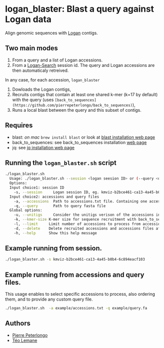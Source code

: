 # logan_blaster: Blast a query against Logan data

Align genomic sequences with [Logan](https://github.com/IndexThePlanet/Logan/) contigs.

## Two main modes
1. From a query and a list of Logan accessions.  
2. From a [Logan-Search](https://logan-search.org/) session id. The query and Logan accessions are then automaticaly retreived.

In any case, for each accession, `logan_blaster` 
1. Dowloads the Logan contigs,
2. Recruits contigs that contain at least one shared k-mer (k=17 by default) with the query (uses `[back_to_sequences](https://github.com/pierrepeterlongo/back_to_sequences)`), 
3. Runs a local blast between the query and this subset of contigs.


## Requires 
- blast: *on mac* `brew install blast` or look at [blast installation web page](https://ftp.ncbi.nlm.nih.gov/blast/executables/blast+/LATEST/)
- back_to_sequences: see back_to_sequences installation [web page](https://b2s-doc.readthedocs.io/en/latest/usage.html#installation])
- jq: see [jq installation web page](https://jqlang.org/)

## Running the `logan_blaster.sh` script

```bash
./logan_blaster.sh
  Usage: ./logan_blaster.sh --session <logan seesion ID> or (--query <query_file.fa> --accessions <accessions.txt>) [--delete] [--kmer-size <k>] [--limit <n>]
  Options:
  Input choice1: session ID
    -s, --session     Logan session ID, eg. kmviz-b2bce461-ca13-4a45-b0b4-6c894eacf103
  Input choice2: accessions and query files
    -a, --accessions  Path to accessions.txt file. Containing one accession per line)
    -q, --query       Path to query fasta file
  Global options:
    -u, --unitigs     Consider the unitigs verison of the accessions instead of contigs
    -k, --kmer-size K-mer size for sequence recruitment with back_to_sequences (default: 17)
    -l, --limit     Limit number of accessions to process from accession file (default: no limit)
    -d, --delete    Delete recruited accessions and accessions files after processing (default: keep all files)
    -h, --help      Show this help message
```

## Example running from session.
```bash
./logan_blaster.sh -s kmviz-b2bce461-ca13-4a45-b0b4-6c894eacf103
```

## Example running from accessions and query files.
This usage enables to select specific accessions to process, also ordering them, and to provide any custom query file.

```bash
./logan_blaster.sh  -a example/accessions.txt -q example/query.fa
```

## Authors
- [Pierre Peterlongo](https://people.rennes.inria.fr/Pierre.Peterlongo/)
- [Téo Lemane](https://tlemane.github.io/)
